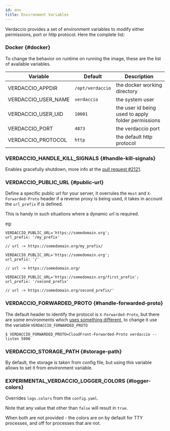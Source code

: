 ```yaml
---
id: env
title: Environment Variables
---
```


Verdaccio provides a set of environment variables to modify either permissions, port or http protocol. Here the complete list:

### Docker {#docker}

To change the behavior on runtime on running the image, these are the list of available variables.

| Variable            | Default          | Description                                        |
| ------------------- | ---------------- | -------------------------------------------------- |
| VERDACCIO_APPDIR    | `/opt/verdaccio` | the docker working directory                       |
| VERDACCIO_USER_NAME | `verdaccio`      | the system user                                    |
| VERDACCIO_USER_UID  | `10001`          | the user id being used to apply folder permissions |
| VERDACCIO_PORT      | `4873`           | the verdaccio port                                 |
| VERDACCIO_PROTOCOL  | `http`           | the default http protocol                          |

### VERDACCIO_HANDLE_KILL_SIGNALS {#handle-kill-signals}

Enables gracefully shutdown, more info at the [pull request #2121](https://github.com/verdaccio/verdaccio/pull/2121).

>

### VERDACCIO_PUBLIC_URL {#public-url}

Define a specific public url for your server, it overrules the `Host` and `X-Forwarded-Proto` header if a reverse proxy is being used, it takes in account the `url_prefix` if is defined.

This is handy in such situations where a dynamic url is required.

eg:

```
VERDACCIO_PUBLIC_URL='https://somedomain.org';
url_prefix: '/my_prefix'

// url -> https://somedomain.org/my_prefix/

VERDACCIO_PUBLIC_URL='https://somedomain.org';
url_prefix: '/'

// url -> https://somedomain.org/

VERDACCIO_PUBLIC_URL='https://somedomain.org/first_prefix';
url_prefix: '/second_prefix'

// url -> https://somedomain.org/second_prefix/'
```

### VERDACCIO_FORWARDED_PROTO {#handle-forwarded-proto}

The default header to identify the protocol is `X-Forwarded-Proto`, but there are some environments which [uses something different](https://github.com/verdaccio/verdaccio/issues/990), to change it use the variable `VERDACCIO_FORWARDED_PROTO`

```
$ VERDACCIO_FORWARDED_PROTO=CloudFront-Forwarded-Proto verdaccio --listen 5000
```

### VERDACCIO_STORAGE_PATH {#storage-path}

By default, the storage is taken from config file, but using this variable allows to set it from environment variable.

### EXPERIMENTAL_VERDACCIO_LOGGER_COLORS {#logger-colors}

Overrides `logs.colors` from the `config.yaml`.

Note that any value that other than `false` will result in `true`.

When both are not provided - the colors are on by default for TTY processes, and off for processes that are not.
